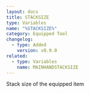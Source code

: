 ```yaml
---
layout: docs
title: STACKSIZE
type: Variables
name: "%STACKSIZE%"
category: Equipped Tool
changelog:
  - type: Added
    version: v0.9.0
related:
  - type: Variables
    name: MAINHANDSTACKSIZE
---
```

Stack size of the equipped item
